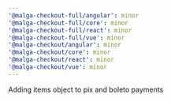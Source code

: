 ```yaml
---
'@malga-checkout-full/angular': minor
'@malga-checkout-full/core': minor
'@malga-checkout-full/react': minor
'@malga-checkout-full/vue': minor
'@malga-checkout/angular': minor
'@malga-checkout/core': minor
'@malga-checkout/react': minor
'@malga-checkout/vue': minor
---
```


Adding items object to pix and boleto payments
